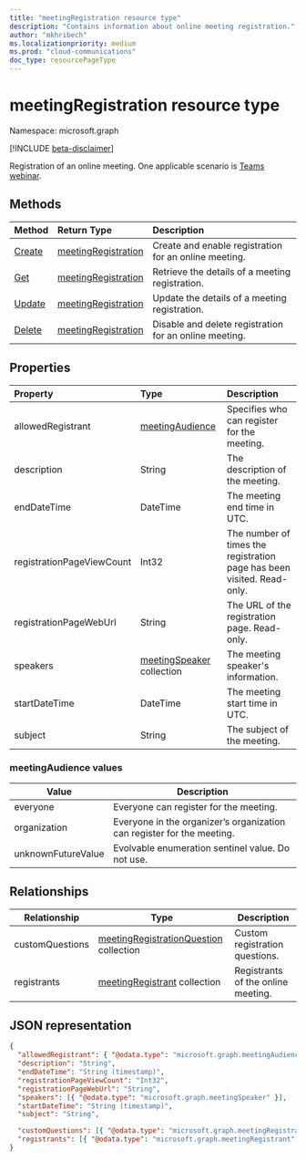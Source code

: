 ```yaml
---
title: "meetingRegistration resource type"
description: "Contains information about online meeting registration."
author: "mkhribech"
ms.localizationpriority: medium
ms.prod: "cloud-communications"
doc_type: resourcePageType
---
```


# meetingRegistration resource type

Namespace: microsoft.graph

[!INCLUDE [beta-disclaimer](../../includes/beta-disclaimer.md)]

Registration of an online meeting. One applicable scenario is [Teams webinar](https://support.microsoft.com/en-us/office/get-started-with-teams-webinars-42f3f874-22dc-4289-b53f-bbc1a69013e3).

## Methods

| Method | Return Type | Description |
| :----- | :---------- | :---------- |
|[Create](../api/meetingRegistration-create.md) | [meetingRegistration](meetingRegistration.md) | Create and enable registration for an online meeting. |
|[Get](../api/meetingRegistration-get.md) | [meetingRegistration](meetingRegistration.md) | Retrieve the details of a meeting registration. |
|[Update](../api/meetingRegistration-update.md) | [meetingRegistration](meetingRegistration.md) | Update the details of a meeting registration. |
|[Delete](../api/meetingRegistration-delete.md) | [meetingRegistration](meetingRegistration.md) | Disable and delete registration for an online meeting. |

## Properties

| Property | Type | Description |
| :------- | :--- | :---------- |
| allowedRegistrant | [meetingAudience](#meetingaudience-values) | Specifies who can register for the meeting. |
| description | String | The description of the meeting. |
| endDateTime | DateTime | The meeting end time in UTC. |
| registrationPageViewCount | Int32 | The number of times the registration page has been visited. Read-only. |
| registrationPageWebUrl | String | The URL of the registration page. Read-only. |
| speakers | [meetingSpeaker](meetingSpeaker.md) collection | The meeting speaker's information. |
| startDateTime | DateTime | The meeting start time in UTC. |
| subject | String | The subject of the meeting. |

### meetingAudience values

| Value              | Description |
| ------------------ | ----------- |
| everyone           | Everyone can register for the meeting. |
| organization       | Everyone in the organizer’s organization can register for the meeting. |
| unknownFutureValue | Evolvable enumeration sentinel value. Do not use. |

## Relationships

| Relationship | Type | Description |
| ------------ | ---- | ----------- |
| customQuestions | [meetingRegistrationQuestion](meetingRegistrationQuestion.md) collection| Custom registration questions. |
| registrants | [meetingRegistrant](meetingRegistrant.md) collection | Registrants of the online meeting. |

## JSON representation

<!-- {
  "blockType": "resource",
  "@odata.type": "microsoft.graph.meetingRegistration"
}-->

```json
{
  "allowedRegistrant": { "@odata.type": "microsoft.graph.meetingAudience" },
  "description": "String",
  "endDateTime": "String (timestamp)",
  "registrationPageViewCount": "Int32",
  "registrationPageWebUrl": "String",
  "speakers": [{ "@odata.type": "microsoft.graph.meetingSpeaker" }],
  "startDateTime": "String (timestamp)",
  "subject": "String",

  "customQuestions": [{ "@odata.type": "microsoft.graph.meetingRegistrationQuestion" }],
  "registrants": [{ "@odata.type": "microsoft.graph.meetingRegistrant" }]
}
```
